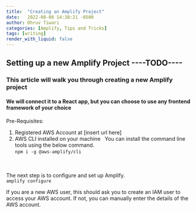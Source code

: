 ```yaml
---
title:  "Creating an Amplify Project"
date:   2022-08-08 14:38:21 -0500
author: Dhruv Tiwari
categories: [Amplify, Tips and Tricks]
tags: [writing]
render_with_liquid: false
---
```


## Setting up a new Amplify Project ----TODO---- <br>
### This article will walk you through creating a new Amplify project
#### We will connect it to a React app, but you can choose to use any frontend framework of your choice
Pre-Requisites:
1. Registered AWS Account at [insert url here]
2. AWS CLI installed on your machine
&nbsp; You can install the command line tools using the below command. <br>
```npm i -g @aws-amplify/cli```

<br><br>
The next step is to configure and set up Amplify. <br>
```amplify configure```

If you are a new AWS user, this should ask you to create an IAM user to access your AWS account. If not, you can manually enter the details of the AWS account. 